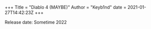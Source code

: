 +++
Title = "Diablo 4 (MAYBE)"
Author = "Keyb1nd"
date = 2021-01-27T14:42:23Z
+++

Release date: Sometime 2022